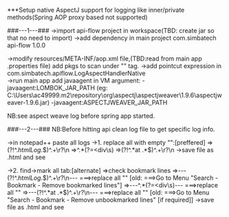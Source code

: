 ***Setup native AspectJ support for logging like inner/private methods(Spring AOP proxy based not supported)

###---1---###
->import api-flow project in workspace(TBD: create jar so that no need to import)
->add dependency in main project
<dependency>
    <groupId>com.simbatech</groupId>
    <artifactId>api-flow</artifactId>
    <version>1.0.0</version>
</dependency>

->modify resources/META-INF/aop.xml file,(TBD:read from main app .properties file) 
  add  pkgs to scan under "<!-- add your packages to be advised here-->" <include/> tag.
->add pointcut expression in com.simbatech.apiflow.LogAspectHandlerNative  
->run main app add javaagent in VM argument:
  -javaagent:LOMBOK_JAR_PATH    (eg: C:\Users\ac49999\.m2\repository\org\aspectj\aspectjweaver\1.9.6\aspectjweaver-1.9.6.jar)
  -javaagent:ASPECTJWEAVER_JAR_PATH  

NB:see aspect weave log before spring app started.

###---2---###
NB:Before hitting api clean log file to get specific log info.

->in notepad++ paste all logs
->1. replace all with empty "":[preffered]
  =>(?!^.*htmlLog.*$)^.+\r?\n  
  =>^.*(?=<div\s)
  =>(?!^.*at .*$)^.+\r?\n
->save file as .html and see 

->2. find->mark all tab:[alternate]
  =>check bookmark lines
  =>---(?!^.*htmlLog.*$)^.+\r?\n---  ===>replace all ""   [old:  ===>Go to Menu "Search - Bookmark - Remove bookmarked lines"]  
  =>---^.*(?=<div\s)---  ===>replace all ""
  =>---(?!^.*at .*$)^.+\r?\n---  ===>replace all ""  [old:  ===>Go to Menu "Search - Bookmark - Remove unbookmarked lines" [if required]]
->save file as .html and see 
